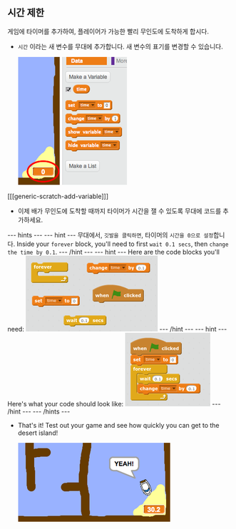 ## 시간 제한

게임에 타이머를 추가하여, 플레이어가 가능한 빨리 무인도에 도착하게 합시다.

+ `시간` 이라는 새 변수를 무대에 추가합니다. 새 변수의 표기를 변경할 수 있습니다.
    
    ![screenshot](images/boat-variable.png)

[[[generic-scratch-add-variable]]]

+ 이제 배가 무인도에 도착할 때까지 타이머가 시간을 잴 수 있도록 무대에 코드를 추가하세요.

\--- hints \--- \--- hint \--- 무대에서, `깃발을 클릭하면`, 타이머의 `시간을 0으로 설정`합니다. Inside your `forever` block, you'll need to first `wait 0.1 secs`, then `change the time by 0.1`. \--- /hint \--- \--- hint \--- Here are the code blocks you'll need: ![screenshot](images/boat-time-blocks.png) \--- /hint \--- \--- hint \--- Here's what your code should look like: ![screenshot](images/boat-time-code.png) \--- /hint \--- \--- /hints \---

+ That's it! Test out your game and see how quickly you can get to the desert island!
    
    ![screenshot](images/boat-variable-test.png)